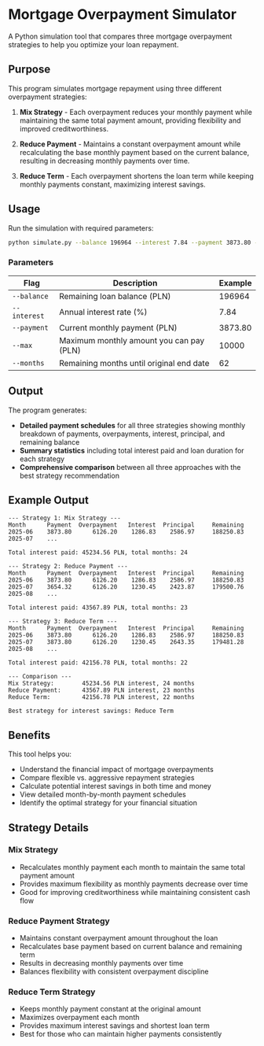 # Mortgage Overpayment Simulator

A Python simulation tool that compares three mortgage overpayment strategies to help you optimize your loan repayment.

## Purpose

This program simulates mortgage repayment using three different overpayment strategies:

1. **Mix Strategy** - Each overpayment reduces your monthly payment while maintaining the same total payment amount, providing flexibility and improved creditworthiness.

2. **Reduce Payment** - Maintains a constant overpayment amount while recalculating the base monthly payment based on the current balance, resulting in decreasing monthly payments over time.

3. **Reduce Term** - Each overpayment shortens the loan term while keeping monthly payments constant, maximizing interest savings.

## Usage

Run the simulation with required parameters:

```bash
python simulate.py --balance 196964 --interest 7.84 --payment 3873.80 --max 10000 --months 62
```

### Parameters

| Flag | Description | Example |
|------|-------------|---------|
| `--balance` | Remaining loan balance (PLN) | 196964 |
| `--interest` | Annual interest rate (%) | 7.84 |
| `--payment` | Current monthly payment (PLN) | 3873.80 |
| `--max` | Maximum monthly amount you can pay (PLN) | 10000 |
| `--months` | Remaining months until original end date | 62 |

## Output

The program generates:

- **Detailed payment schedules** for all three strategies showing monthly breakdown of payments, overpayments, interest, principal, and remaining balance
- **Summary statistics** including total interest paid and loan duration for each strategy
- **Comprehensive comparison** between all three approaches with the best strategy recommendation

## Example Output

```
--- Strategy 1: Mix Strategy ---
Month      Payment  Overpayment   Interest  Principal     Remaining
2025-06    3873.80      6126.20    1286.83    2586.97     188250.83
2025-07    ...

Total interest paid: 45234.56 PLN, total months: 24

--- Strategy 2: Reduce Payment ---
Month      Payment  Overpayment   Interest  Principal     Remaining
2025-06    3873.80      6126.20    1286.83    2586.97     188250.83
2025-07    3654.32      6126.20    1230.45    2423.87     179500.76
2025-08    ...

Total interest paid: 43567.89 PLN, total months: 23

--- Strategy 3: Reduce Term ---
Month      Payment  Overpayment   Interest  Principal     Remaining
2025-06    3873.80      6126.20    1286.83    2586.97     188250.83
2025-07    3873.80      6126.20    1230.45    2643.35     179481.28
2025-08    ...

Total interest paid: 42156.78 PLN, total months: 22

--- Comparison ---
Mix Strategy:        45234.56 PLN interest, 24 months
Reduce Payment:      43567.89 PLN interest, 23 months
Reduce Term:         42156.78 PLN interest, 22 months

Best strategy for interest savings: Reduce Term
```

## Benefits

This tool helps you:
- Understand the financial impact of mortgage overpayments
- Compare flexible vs. aggressive repayment strategies
- Calculate potential interest savings in both time and money
- View detailed month-by-month payment schedules
- Identify the optimal strategy for your financial situation

## Strategy Details

### Mix Strategy
- Recalculates monthly payment each month to maintain the same total payment amount
- Provides maximum flexibility as monthly payments decrease over time
- Good for improving creditworthiness while maintaining consistent cash flow

### Reduce Payment Strategy  
- Maintains constant overpayment amount throughout the loan
- Recalculates base payment based on current balance and remaining term
- Results in decreasing monthly payments over time
- Balances flexibility with consistent overpayment discipline

### Reduce Term Strategy
- Keeps monthly payment constant at the original amount
- Maximizes overpayment each month
- Provides maximum interest savings and shortest loan term
- Best for those who can maintain higher payments consistently